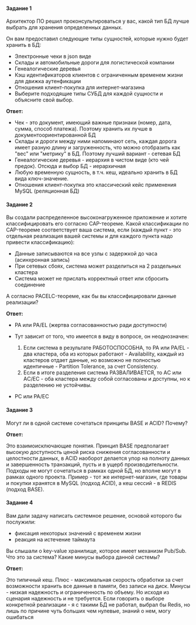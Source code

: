 #### Задание 1

Архитектор ПО решил проконсультироваться у вас, какой тип БД лучше выбрать для хранения определенных данных.

Он вам предоставил следующие типы сущностей, которые нужно будет хранить в БД:

* Электронные чеки в json виде
* Склады и автомобильные дороги для логистической компании
* Генеалогические деревья
* Кэш идентификаторов клиентов с ограниченным временем жизни для движка аутенфикации
* Отношения клиент-покупка для интернет-магазина
* Выберите подходящие типы СУБД для каждой сущности и объясните свой выбор.

**Ответ:**

* Чек - это документ, имеющий важные признаки (номер, дата, сумма, способ платежа). Поэтому хранить их лучше в документоориентированной БД
* Склады и дороги между ними напоминают сеть, каждая дорога имеет разную длину и загруженность, что можно отобразить как "вес" или "метрику" в БД. Поэтому лучший вариант - сетевая БД
* Генеалогические деревья - иерархия в чистом виде (кто чей предок). Отсюда и выбор БД - иерархичная
* Любую временную сущность, в т.ч. кеш, идеально хранить в БД вида ключ-значение.
* Отношения клиент-покупка это классический кейс применения MySQL (реляционная БД)

#### Задание 2

Вы создали распределенное высоконагруженное приложение и хотите классифицировать его согласно CAP-теореме. Какой классификации по CAP-теореме соответствует ваша система, если (каждый пункт - это отдельная реализация вашей системы и для каждого пункта надо привести классификацию):

* Данные записываются на все узлы с задержкой до часа (асинхронная запись)
* При сетевых сбоях, система может разделиться на 2 раздельных кластера
* Система может не прислать корректный ответ или сбросить соединение

А согласно PACELC-теореме, как бы вы классифицировали данные реализации?

**Ответ:**

* PA или PA/EL (жертва согласованностью ради доступности)
* Тут зависит от того, что имеется в виду в вопросе, он неоднозначен:

  1. Если система в результате РАБОТОСПОСОБНА, то PA или PA/EL - два кластера, оба из которых работают - Availability, каждый из кластеров отдает данные, но возможно не полностью идентичные - Partition Tolerance, за счет Consistency.
  2. Если в итоге разделения система РАЗВАЛИВАЕТСЯ, то AС или AС/EC - оба кластера между собой согласованы и доступны, но к разделению не устойчивы.

* PC или PA/EC

#### Задание 3

Могут ли в одной системе сочетаться принципы BASE и ACID? Почему?

**Ответ:**

Это взаимоисключающие понятия. Принцип BASE предполагает высокую доступность ценой риска снижения согласованности и целостности данных, в ACID наоборот делается упор на полноту данных и завершенность транзакций, пусть и в ущерб производительности. Подходы не могут сочетаться в рамках одной БД, но вполне могут в рамках одного проекта. Пример - тот же интернет-магазин, где товары и покупки хранятся в MySQL (подход ACID), а кеш сессий - в REDIS (подход BASE).

#### Задание 4

Вам дали задачу написать системное решение, основой которого бы послужили:

* фиксация некоторых значений с временем жизни
* реакция на истечение таймаута

Вы слышали о key-value хранилище, которое имеет механизм Pub/Sub. Что это за система? Какие минусы выбора данной системы?

**Ответ:**

Это типичный кеш. Плюс - максимальная скорость обработки за счет возможности хранить все данные в памяти, без записи на диск. Минусы - низкая надежность и ограниченность по объему. Но исходя из сценария надежность и не требуется.
Если говорить о выборе конкретной реализации - я с такими БД не работал, выбрал бы Redis, но лишь по причине чуть больших чем нулевые, знаний о нем, могу ошибаться